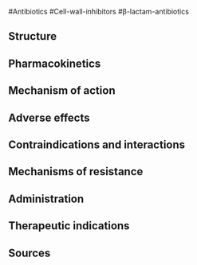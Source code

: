 #Antibiotics #Cell-wall-inhibitors #β-lactam-antibiotics

## Structure



## Pharmacokinetics



## Mechanism of action



## Adverse effects



## Contraindications and interactions



## Mechanisms of resistance



## Administration



## Therapeutic indications



## Sources

